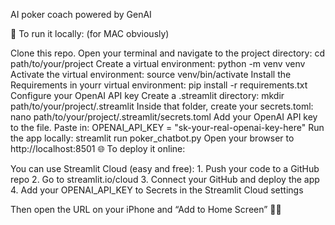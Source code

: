 AI poker coach powered by GenAI

🚀 To run it locally: (for MAC obviously)

Clone this repo.
Open your terminal and navigate to the project directory: cd path/to/your/project
Create a virtual environment: python -m venv venv
Activate the virtual environment: source venv/bin/activate
Install the Requirements in yourr virtual environment: pip install -r requirements.txt
Configure your OpenAI API key
Create a .streamlit directory: mkdir path/to/your/project/.streamlit
Inside that folder, create your secrets.toml: nano path/to/your/project/.streamlit/secrets.toml
Add your OpenAI API key to the file. Paste in: OPENAI_API_KEY = "sk-your-real-openai-key-here"
Run the app locally: streamlit run poker_chatbot.py
Open your browser to http://localhost:8501
🌐 To deploy it online:

You can use Streamlit Cloud (easy and free): 1. Push your code to a GitHub repo 2. Go to streamlit.io/cloud 3. Connect your GitHub and deploy the app 4. Add your OPENAI_API_KEY to Secrets in the Streamlit Cloud settings

Then open the URL on your iPhone and “Add to Home Screen” 📱✨
